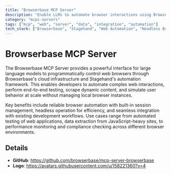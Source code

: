 ```yaml
---
title: "Browserbase MCP Server"
description: "Enable LLMs to automate browser interactions using Browserbase and Stagehand for web automation and testing"
category: "mcps-servers"
tags: ["mcp", "web", "server", "data", "integration", "automation"]
tech_stack: ["Browserbase", "Stagehand", "Web Automation", "Headless Browsers", "Testing Framework"]
---
```


# Browserbase MCP Server

The Browserbase MCP Server provides a powerful interface for large language models to programmatically control web browsers through Browserbase's cloud infrastructure and Stagehand's automation framework. This enables developers to automate complex web interactions, perform end-to-end testing, scrape dynamic content, and simulate user behavior at scale without managing local browser instances.

Key benefits include reliable browser automation with built-in session management, headless operation for efficiency, and seamless integration with existing development workflows. Use cases range from automated testing of web applications, data extraction from JavaScript-heavy sites, to performance monitoring and compliance checking across different browser environments.

## Details

- **GitHub**: https://github.com/browserbase/mcp-server-browserbase
- **Logo**: https://avatars.githubusercontent.com/u/158221360?v=4
